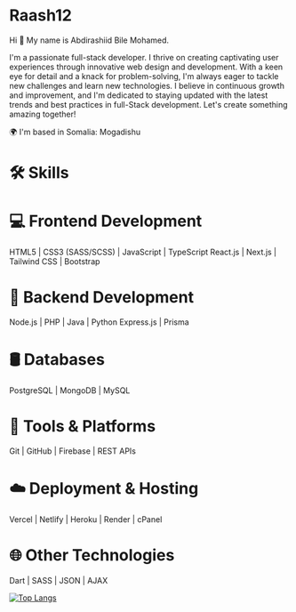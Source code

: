 # Raash12

Hi 👋 My name is Abdirashiid Bile Mohamed.

I'm a passionate full-stack developer. I thrive on creating captivating user experiences through innovative web design and development. With a keen eye for detail and a knack for problem-solving, I'm always eager to tackle new challenges and learn new technologies. I believe in continuous growth and improvement, and I'm dedicated to staying updated with the latest trends and best practices in full-Stack development. Let's create something amazing together!

🌍 I'm based in Somalia: Mogadishu   


# 🛠️ Skills
# 💻 Frontend Development

HTML5  |  CSS3 (SASS/SCSS)  |  JavaScript  |  TypeScript
React.js  |  Next.js  |  Tailwind CSS  |  Bootstrap

# 🧰 Backend Development
Node.js  |  PHP  |  Java  |  Python
Express.js  |  Prisma

# 🛢️ Databases
PostgreSQL  |  MongoDB  |  MySQL

# 🚀 Tools & Platforms

Git  |  GitHub  |  Firebase  |  REST APIs

# ☁️ Deployment & Hosting

Vercel  |  Netlify  |  Heroku  |  Render  |  cPanel

# 🌐 Other Technologies

Dart  |  SASS  |  JSON  |  AJAX


[![Top Langs](https://github-readme-stats.vercel.app/api/top-langs/?username=Raash12&layout=pie)](https://github.com/anuraghazra/github-readme-stats)



